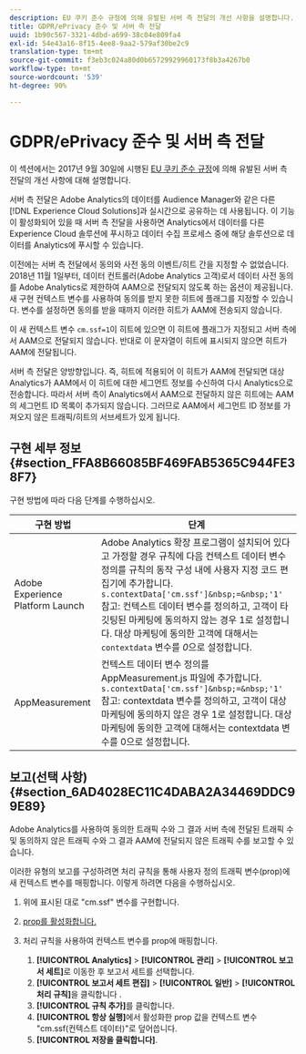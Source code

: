 ```yaml
---
description: EU 쿠키 준수 규정에 의해 유발된 서버 측 전달의 개선 사항을 설명합니다.
title: GDPR/ePrivacy 준수 및 서버 측 전달
uuid: 1b90c567-3321-4dbd-a699-38c04e809fa4
exl-id: 54e43a16-8f15-4ee8-9aa2-579af30be2c9
translation-type: tm+mt
source-git-commit: f3eb3c024a80d0b65729929960173f8b3a4267b0
workflow-type: tm+mt
source-wordcount: '539'
ht-degree: 90%

---
```


# GDPR/ePrivacy 준수 및 서버 측 전달

이 섹션에서는 2017년 9월 30일에 시행된 [EU 쿠키 준수 규정](https://ec.europa.eu/ipg/basics/legal/cookies/index_en.htm)에 의해 유발된 서버 측 전달의 개선 사항에 대해 설명합니다.

서버 측 전달은 Adobe Analytics의 데이터를 Audience Manager와 같은 다른 [!DNL Experience Cloud Solutions]과 실시간으로 공유하는 데 사용됩니다. 이 기능이 활성화되어 있을 때 서버 측 전달을 사용하면 Analytics에서 데이터를 다른 Experience Cloud 솔루션에 푸시하고 데이터 수집 프로세스 중에 해당 솔루션으로 데이터를 Analytics에 푸시할 수 있습니다.

이전에는 서버 측 전달에서 동의와 사전 동의 이벤트/히트 간을 지정할 수 없었습니다. 2018년 11월 1일부터, 데이터 컨트롤러(Adobe Analytics 고객)로서 데이터 사전 동의를 Adobe Analytics로 제한하여 AAM으로 전달되지 않도록 하는 옵션이 제공됩니다. 새 구현 컨텍스트 변수를 사용하여 동의를 받지 못한 히트에 플래그를 지정할 수 있습니다. 변수를 설정하면 동의를 받을 때까지 이러한 히트가 AAM에 전송되지 않습니다.

이 새 컨텍스트 변수 `cm.ssf=1`이 히트에 있으면 이 히트에 플래그가 지정되고 서버 측에서 AAM으로 전달되지 않습니다. 반대로 이 문자열이 히트에 표시되지 않으면 히트가 AAM에 전달됩니다.

서버 측 전달은 양방향입니다. 즉, 히트에 적용되어 이 히트가 AAM에 전달되면 대상 Analytics가 AAM에서 이 히트에 대한 세그먼트 정보를 수신하여 다시 Analytics으로 전송합니다. 따라서 서버 측이 Analytics에서 AAM으로 전달하지 않은 히트에는 AAM의 세그먼트 ID 목록이 추가되지 않습니다. 그러므로 AAM에서 세그먼트 ID 정보를 가져오지 않은 트래픽/히트의 서브세트가 있게 됩니다.

## 구현 세부 정보 {#section_FFA8B66085BF469FAB5365C944FE38F7}

구현 방법에 따라 다음 단계를 수행하십시오.

| 구현 방법 | 단계 |
|--- |--- |
| Adobe Experience Platform Launch | Adobe Analytics 확장 프로그램이 설치되어 있다고 가정할 경우 규칙에 다음 컨텍스트 데이터 변수 정의를 규칙의 동작 구성 내에 사용자 지정 코드 편집기에 추가합니다. <br/>`s.contextData['cm.ssf']&nbsp;=&nbsp;'1' `<br/> 참고: 컨텍스트 데이터 변수를 정의하고, 고객이 타깃팅된 마케팅에 동의하지 않는 경우 1로 설정합니다. 대상 마케팅에 동의한 고객에 대해서는 `contextdata` 변수를 *0*&#x200B;으로 설정합니다. |
| AppMeasurement | 컨텍스트 데이터 변수 정의를 AppMeasurement.js 파일에 추가합니다.  <br/>`s.contextData['cm.ssf']&nbsp;=&nbsp;'1' ` <br/>참고: contextdata 변수를 정의하고, 고객이 대상 마케팅에 동의하지 않은 경우 1로 설정합니다. 대상 마케팅에 동의한 고객에 대해서는 contextdata 변수를 0으로 설정합니다. |

## 보고(선택 사항) {#section_6AD4028EC11C4DABA2A34469DDC99E89}

Adobe Analytics를 사용하여 동의한 트래픽 수와 그 결과 서버 측에 전달된 트래픽 수 및 동의하지 않은 트래픽 수와 그 결과 AAM에 전달되지 않은 트래픽 수를 보고할 수 있습니다.

이러한 유형의 보고를 구성하려면 처리 규칙을 통해 사용자 정의 트래픽 변수(prop)에 새 컨텍스트 변수를 매핑합니다. 이렇게 하려면 다음을 수행하십시오.

1. 위에 표시된 대로 &quot;cm.ssf&quot; 변수를 구현합니다.
1. [prop를 활성화합니다.](/help/admin/admin/c-traffic-variables/traffic-var.md)
1. 처리 규칙을 사용하여 컨텍스트 변수를 prop에 매핑합니다.

   1. **[!UICONTROL Analytics]** > **[!UICONTROL 관리]** > **[!UICONTROL 보고서 세트]**&#x200B;로 이동한 후 보고서 세트를 선택합니다.
   1. **[!UICONTROL 보고서 세트 편집]** > **[!UICONTROL 일반]** > **[!UICONTROL 처리 규칙]**&#x200B;을 클릭합니다 .
   1. **[!UICONTROL 규칙 추가]**&#x200B;를 클릭합니다.
   1. **[!UICONTROL 항상 실행]**&#x200B;에서 활성화한 prop 값을 컨텍스트 변수 &quot;cm.ssf(컨텍스트 데이터)&quot;로 덮어씁니다.
   1. **[!UICONTROL 저장을 클릭합니다]**.
